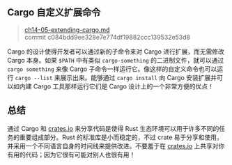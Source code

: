 ## Cargo 自定义扩展命令

> [ch14-05-extending-cargo.md](https://github.com/rust-lang/book/blob/main/src/ch14-05-extending-cargo.md)
> <br>
> commit c084bdd9ee328e7e774df19882ccc139532e53d8

Cargo 的设计使得开发者可以通过新的子命令来对 Cargo 进行扩展，而无需修改 Cargo 本身。如果 `$PATH` 中有类似 `cargo-something` 的二进制文件，就可以通过 `cargo something` 来像 Cargo 子命令一样运行它。像这样的自定义命令也可以运行 `cargo --list` 来展示出来。能够通过 `cargo install` 向 Cargo 安装扩展并可以如内建 Cargo 工具那样运行它们是 Cargo 设计上的一个非常方便的优点！

## 总结

通过 Cargo 和 [crates.io](https://crates.io/)<!-- ignore --> 来分享代码是使得 Rust 生态环境可以用于许多不同的任务的重要组成部分。Rust 的标准库是小而稳定的，不过 crate 易于分享和使用，并采用一个不同语言自身的时间线来提供改进。不要羞于在 [crates.io](https://crates.io/)<!-- ignore --> 上共享对你有用的代码；因为它很有可能对别人也很有用！
